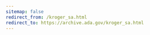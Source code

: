```yaml
---
sitemap: false 
redirect_from: /kroger_sa.html 
redirect_to: https://archive.ada.gov/kroger_sa.html 
---
```

